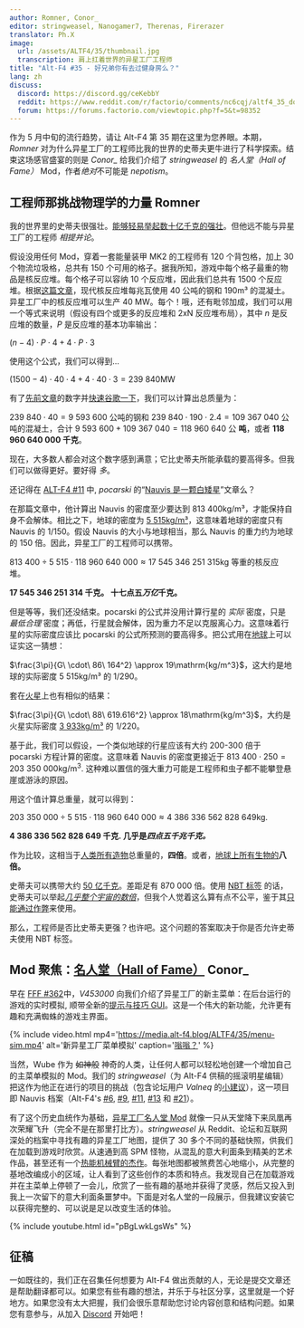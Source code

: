 ```yaml
---
author: Romner, Conor_
editor: stringweasel, Nanogamer7, Therenas, Firerazer
translator: Ph.X
image:
  url: /assets/ALTF4/35/thumbnail.jpg
  transcription: 肩上扛着世界的异星工厂工程师
title: "Alt-F4 #35 - 好兄弟你有去过健身房么？"
lang: zh
discuss:
  discord: https://discord.gg/ceKebbY
  reddit: https://www.reddit.com/r/factorio/comments/nc6cqj/altf4_35_do_you_even_lift_bro/
  forum: https://forums.factorio.com/viewtopic.php?f=5&t=98352
---
```


作为 5 月中旬的流行趋势，请让 Alt-F4 第 35 期在这里为您养眼。本期，*Romner* 对为什么异星工厂的工程师比我的世界的史蒂夫更牛进行了科学探索。结束这场感官盛宴的则是 *Conor_* 给我们介绍了 *stringweasel* 的 *名人堂（Hall of Fame）* Mod，作者*绝对*不可能是 *nepotism*。

## 工程师那挑战物理学的力量 <author>Romner</author>

我的世界里的史蒂夫很强壮。[能够轻易举起数十亿千克的强壮](https://www.reddit.com/r/Minecraft/comments/jmz6lz/actualized_maximum_weight_that_steve_can_hold/)。但他远不能与异星工厂的工程师 *相提并论*。

假设没用任何 Mod，穿着一套能量装甲 MK2 的工程师有 120 个背包格，加上 30 个物流垃圾格，总共有 150 个可用的格子。据我所知，游戏中每个格子最重的物品是核反应堆。每个格子可以容纳 10 个反应堆，因此我们总共有 1500 个反应堆。根据[这篇文章](https://www.nextbigfuture.com/2007/07/constructing-lot-of-nuclear-power.html)，现代核反应堆每兆瓦使用 40 公吨的钢和 190m³ 的混凝土。异星工厂中的核反应堆可以生产 40 MW。每个！哦，还有毗邻加成，我们可以用一个等式来说明（假设有四个或更多的反应堆和 2xN 反应堆布局），其中 $n$ 是反应堆的数量，$P$ 是反应堆的基本功率输出：

$(n - 4) \cdot P \cdot 4 + 4 \cdot P \cdot 3$

使用这个公式，我们可以得到…

$(1500 - 4) \cdot 40 \cdot 4 + 4 \cdot 40 \cdot 3 = 239\ 840\mathrm{MW}$

有了[先前文章](https://www.nextbigfuture.com/2007/07/constructing-lot-of-nuclear-power.html)的数字并[快速谷歌一下](https://www.google.com/search?q=concrete+density+kg%2Fm3)，我们可以计算出总质量为：

$239\ 840 \cdot 40 = 9\ 593\ 600$ 公吨的钢和
$239\ 840 \cdot 190 \cdot 2.4 = 109\ 367\ 040$ 公吨的混凝土，合计
$9\ 593\ 600 + 109\ 367\ 040 = 118\ 960\ 640$ 公 **吨**，或者 **118 960 640 000 千克**。

现在，大多数人都会对这个数字感到满意；它比史蒂夫所能承载的要高得多。但我们可以做得更好。要好得 *多*。

还记得在 [ALT-F4 #11](https://alt-f4.blog/zh/ALTF4-11/) 中, *pocarski* 的“[Nauvis 是一颗白矮星](https://alt-f4.blog/zh/ALTF4-11/#nauvis-%E6%98%AF%E4%B8%80%E9%A2%97%E7%99%BD%E7%9F%AE%E6%98%9F)”文章么？

在那篇文章中，他计算出 Nauvis 的密度至少要达到 813 400kg/m³，才能保持自身不会解体。相比之下，地球的密度为 [5 515kg/m³](https://zh.wikipedia.org/wiki/%E5%9C%B0%E7%90%83#:~:text=%E5%B9%B3%E5%9D%87%E5%AF%86%E5%BA%A65.5%20g/cm3)，这意味着地球的密度只有 Nauvis 的 1/150。假设 Nauvis 的大小与地球相当，那么 Nauvis 的重力约为地球的 150 倍。因此，异星工厂的工程师可以携带。

$813\ 400 \div 5\ 515 \cdot  118\ 960\ 640\ 000 \approx 17\ 545\ 346\ 251\ 315\mathrm{kg}$ 等重的核反应堆。

**17 545 346 251 314 千克。
十七点五*万亿*千克。**

但是等等，我们还没结束。pocarski 的公式并没用计算行星的 *实际* 密度，只是 *最低合理* 密度；再低，行星就会解体，因为重力不足以克服离心力。这意味着行星的实际密度应该比 pocarski 的公式所预测的要高得多。把公式用在[地球](https://www.google.com/search?q=earth+rotational+period+in+seconds)上可以证实这一猜想：

$\frac{3\pi}{G\ \cdot\ 86\ 164^2} \approx 19\mathrm{kg/m^3}$，这大约是地球的实际密度 5 515kg/m³ 的 1/290。

套在[火星](https://www.google.com/search?q=mars+rotational+period+in+seconds)上也有相似的结果：

$\frac{3\pi}{G\ \cdot\ 88\ 619.616^2} \approx 18\mathrm{kg/m^3}$，大约是火星实际密度 [3 933kg/m³](https://nssdc.gsfc.nasa.gov/planetary/factsheet/marsfact.html#:~:text=3933) 的 1/220。

基于此，我们可以假设，一个类似地球的行星应该有大约 200-300 倍于 pocarski 方程计算的密度。这意味着 Nauvis 的密度更接近于 $813\ 400 \cdot 250 = 203\ 350\ 000\mathrm{kg/m^3.}$ 这种难以置信的强大重力可能是工程师和虫子都不能攀登悬崖或游泳的原因。

用这个值计算总重量，就可以得到：

$203\ 350\ 000 \div 5\ 515 \cdot 118\ 960\ 640\ 000 \approx 4\ 386\ 336\ 562\ 828\ 649\mathrm{kg.}$

**4 386 336 562 828 649 千克.
几乎是*四点五千兆千克。***

作为比较，这相当于[人类所有造物](https://www.nationalgeographic.com/environment/article/human-made-materials-now-equal-weight-of-all-life-on-earth)总重量的，**四倍**。或者，[地球上所有生物的](https://en.wikipedia.org/wiki/Biomass_(ecology)#:~:text=The%20total%20live%20biomass%20on%20Earth%20is%20about%20550%E2%80%93560%20billion%20tonnes)**八倍。**

史蒂夫可以携带大约 [50 亿千克](https://www.reddit.com/r/Minecraft/comments/jmz6lz/actualized_maximum_weight_that_steve_can_hold/)。差距足有 870 000 倍。使用 [NBT 标签](https://minecraft.fandom.com/wiki/NBT_format) 的话，史蒂夫可以举起[*几乎整个宇宙的数倍*](https://qr.ae/pGt554)，但我个人觉着这么算有点不公平，鉴于其[只能通过作弊](https://minecraft.fandom.com/wiki/Tutorials/Command_NBT_tags)来使用。

那么，工程师是否比史蒂夫更强？也许吧。这个问题的答案取决于你是否允许史蒂夫使用 NBT 标签。

## Mod 聚焦：[名人堂（Hall of Fame）](https://mods.factorio.com/mod/HallOfFame) <author>Conor_</author>

早在 [FFF #362](https://factorio.com/blog/post/fff-362)中，*V453000* 向我们介绍了异星工厂的新主菜单：在后台运行的游戏的实时模拟, 顺带全新的[提示与技巧 GUI](https://www.factorio.com/blog/post/fff-361)。这是一个伟大的新功能，允许更有趣和充满蜘蛛的游戏主界面。

{% include video.html mp4='https://media.alt-f4.blog/ALTF4/35/menu-sim.mp4' alt='新异星工厂菜单模拟' caption='<a href="https://mods.factorio.com/mod/bumble-bots">嗡嗡？</a>' %}

当然，Wube 作为 ~~如神般~~ 神奇的人类，让任何人都可以轻松地创建一个增加自己的主菜单模拟的 Mod。我们的 *stringweasel*（为 Alt-F4 供稿的摇滚明星编辑）把这作为他正在进行的项目的挑战（包含论坛用户 *Valneq* 的[小建议](https://forums.factorio.com/viewtopic.php?p=520268#p520268)），这一项目即 Nauvis 档案（Alt-F4's [#6](https://alt-f4.blog/zh/ALTF4-6/#nauvis-%E6%A1%A3%E6%A1%88%E6%88%91%E4%BB%AC%E8%B5%B0%E8%BF%87%E7%9A%84%E9%95%BF%E5%BE%81%E8%B7%AF-stringweasel), [#9](https://alt-f4.blog/zh/ALTF4-9/#nauvis-%E6%A1%A3%E6%A1%88%E5%BC%82%E6%98%9F%E5%B7%A5%E5%8E%82%E8%A1%8C%E8%AF%9D-stringweasel), [#11](https://alt-f4.blog/zh/ALTF4-11/#nauvis-%E6%A1%A3%E6%A1%88%E8%BF%87%E6%97%B6%E7%A7%91%E6%8A%80-stringweasel), [#13](https://alt-f4.blog/zh/ALTF4-13/#nauvis-%E6%A1%A3%E6%A1%88%E6%AF%8F%E5%88%86%E9%92%9F%E4%B8%80%E7%81%AB%E7%AE%AD%E9%98%B2%E5%BE%A1%E7%B3%BB%E7%BB%9F-stringweasel) 和 [#21](https://alt-f4.blog/zh/ALTF4-21/#nauvis-%E6%A1%A3%E6%A1%88%E4%BB%8E-mod-%E5%88%B0%E5%8E%9F%E7%89%88-stringweasel)）。

有了这个历史血统作为基础，[异星工厂名人堂 Mod](https://mods.factorio.com/mod/HallOfFame) 就像一只从天堂降下来凤凰再次荣耀飞升（完全不是在那里打比方）。*stringweasel* 从 Reddit、论坛和互联网深处的档案中寻找有趣的异星工厂地图，提供了 30 多个不同的基础快照，供我们在加载到游戏时欣赏。从速通到高 SPM 怪物，从混乱的意大利面条到精美的艺术作品，甚至还有一个[热能机械臂的杰作](https://alt-f4.blog/zh/ALTF4-8/#%E6%88%91%E7%88%B1%E5%BC%82%E6%98%9F%E5%B7%A5%E5%8E%82%E7%9A%84%E7%83%AD%E8%83%BD%E6%9C%BA%E6%A2%B0%E8%87%82-goose)。每张地图都被煞费苦心地缩小，从完整的基地改编成小的区域，让人看到了这些创作的本质和特点。我发现自己在加载游戏并在主菜单上停顿了一会儿，欣赏了一些有趣的基地并获得了灵感，然后又投入到我上一次留下的意大利面条噩梦中。下面是对名人堂的一段展示，但我建议安装它以获得完整的、可以说是足以改变生活的体验。

{% include youtube.html id="pBgLwkLgsWs" %}

## 征稿

一如既往的，我们正在召集任何想要为 Alt-F4 做出贡献的人，无论是提交文章还是帮助翻译都可以。如果您有些有趣的想法，并乐于与社区分享，这里就是一个好地方。如果您没有太大把握，我们会很乐意帮助您讨论内容创意和结构问题。如果您有意参与，从加入 [Discord](https://discord.gg/nxnCFkb) 开始吧！